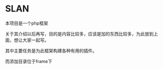 # SLAN

本项目是一个php框架

关于其介绍以后再写，目的是内容比较多，应该是加的东西比较多，为此放到上面，想让大家一起写。

其中主要任务是为此框架构建各种有用的插件。

而添加目录位于frame下
